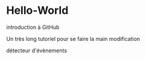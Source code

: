 # Hello-World
introduction à GitHub

Un très long tutoriel pour se faire la main
modification

détecteur d'évènements

